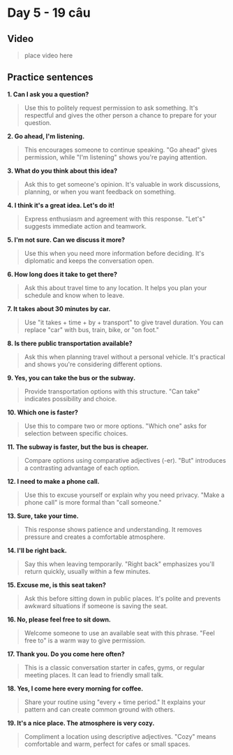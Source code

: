 # Day 5 - 19 câu

## Video
> place video here

## Practice sentences

**1. Can I ask you a question?**
> Use this to politely request permission to ask something. It's respectful and gives the other person a chance to prepare for your question.

**2. Go ahead, I'm listening.**
> This encourages someone to continue speaking. "Go ahead" gives permission, while "I'm listening" shows you're paying attention.

**3. What do you think about this idea?**
> Ask this to get someone's opinion. It's valuable in work discussions, planning, or when you want feedback on something.

**4. I think it's a great idea. Let's do it!**
> Express enthusiasm and agreement with this response. "Let's" suggests immediate action and teamwork.

**5. I'm not sure. Can we discuss it more?**
> Use this when you need more information before deciding. It's diplomatic and keeps the conversation open.

**6. How long does it take to get there?**
> Ask this about travel time to any location. It helps you plan your schedule and know when to leave.

**7. It takes about 30 minutes by car.**
> Use "it takes + time + by + transport" to give travel duration. You can replace "car" with bus, train, bike, or "on foot."

**8. Is there public transportation available?**
> Ask this when planning travel without a personal vehicle. It's practical and shows you're considering different options.

**9. Yes, you can take the bus or the subway.**
> Provide transportation options with this structure. "Can take" indicates possibility and choice.

**10. Which one is faster?**
> Use this to compare two or more options. "Which one" asks for selection between specific choices.

**11. The subway is faster, but the bus is cheaper.**
> Compare options using comparative adjectives (-er). "But" introduces a contrasting advantage of each option.

**12. I need to make a phone call.**
> Use this to excuse yourself or explain why you need privacy. "Make a phone call" is more formal than "call someone."

**13. Sure, take your time.**
> This response shows patience and understanding. It removes pressure and creates a comfortable atmosphere.

**14. I'll be right back.**
> Say this when leaving temporarily. "Right back" emphasizes you'll return quickly, usually within a few minutes.

**15. Excuse me, is this seat taken?**
> Ask this before sitting down in public places. It's polite and prevents awkward situations if someone is saving the seat.

**16. No, please feel free to sit down.**
> Welcome someone to use an available seat with this phrase. "Feel free to" is a warm way to give permission.

**17. Thank you. Do you come here often?**
> This is a classic conversation starter in cafes, gyms, or regular meeting places. It can lead to friendly small talk.

**18. Yes, I come here every morning for coffee.**
> Share your routine using "every + time period." It explains your pattern and can create common ground with others.

**19. It's a nice place. The atmosphere is very cozy.**
> Compliment a location using descriptive adjectives. "Cozy" means comfortable and warm, perfect for cafes or small spaces.

